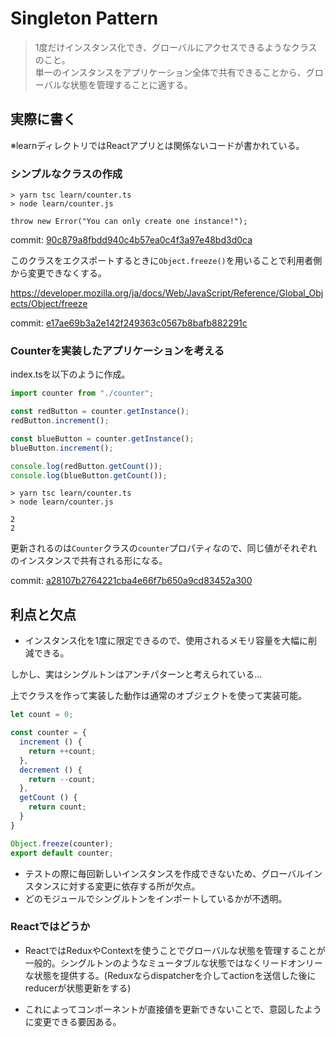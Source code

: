 # Singleton Pattern
> 1度だけインスタンス化でき、グローバルにアクセスできるようなクラスのこと。<br>
> 単一のインスタンスをアプリケーション全体で共有できることから、グローバルな状態を管理することに適する。

## 実際に書く
※learnディレクトリではReactアプリとは関係ないコードが書かれている。
### シンプルなクラスの作成
```
> yarn tsc learn/counter.ts
> node learn/counter.js

throw new Error("You can only create one instance!");
```
commit: [90c879a8fbdd940c4b57ea0c4f3a97e48bd3d0ca](https://github.com/shoma3571/frontend-design-patterns/commit/90c879a8fbdd940c4b57ea0c4f3a97e48bd3d0ca)

このクラスをエクスポートするときに`Object.freeze()`を用いることで利用者側から変更できなくする。

https://developer.mozilla.org/ja/docs/Web/JavaScript/Reference/Global_Objects/Object/freeze

commit: [e17ae69b3a2e142f249363c0567b8bafb882291c](https://github.com/shoma3571/frontend-design-patterns/commit/e17ae69b3a2e142f249363c0567b8bafb882291c)


### Counterを実装したアプリケーションを考える
index.tsを以下のように作成。
```ts
import counter from "./counter";

const redButton = counter.getInstance();
redButton.increment();

const blueButton = counter.getInstance();
blueButton.increment();

console.log(redButton.getCount());
console.log(blueButton.getCount());
```

```
> yarn tsc learn/counter.ts
> node learn/counter.js

2
2
```
更新されるのは`Counter`クラスの`counter`プロパティなので、同じ値がそれぞれのインスタンスで共有される形になる。

commit: [a28107b2764221cba4e66f7b650a9cd83452a300](https://github.com/shoma3571/frontend-design-patterns/commit/a28107b2764221cba4e66f7b650a9cd83452a300)


## 利点と欠点
- インスタンス化を1度に限定できるので、使用されるメモリ容量を大幅に削減できる。

しかし、実はシングルトンはアンチパターンと考えられている...

上でクラスを作って実装した動作は通常のオブジェクトを使って実装可能。
```ts
let count = 0;

const counter = {
  increment () {
    return ++count;
  },
  decrement () {
    return --count;
  },
  getCount () {
    return count;
  }
}

Object.freeze(counter);
export default counter;
```

- テストの際に毎回新しいインスタンスを作成できないため、グローバルインスタンスに対する変更に依存する所が欠点。
- どのモジュールでシングルトンをインポートしているかが不透明。

### Reactではどうか

- ReactではReduxやContextを使うことでグローバルな状態を管理することが一般的。シングルトンのようなミュータブルな状態ではなくリードオンリーな状態を提供する。(Reduxならdispatcherを介してactionを送信した後にreducerが状態更新をする)

- これによってコンポーネントが直接値を更新できないことで、意図したように変更できる要因ある。